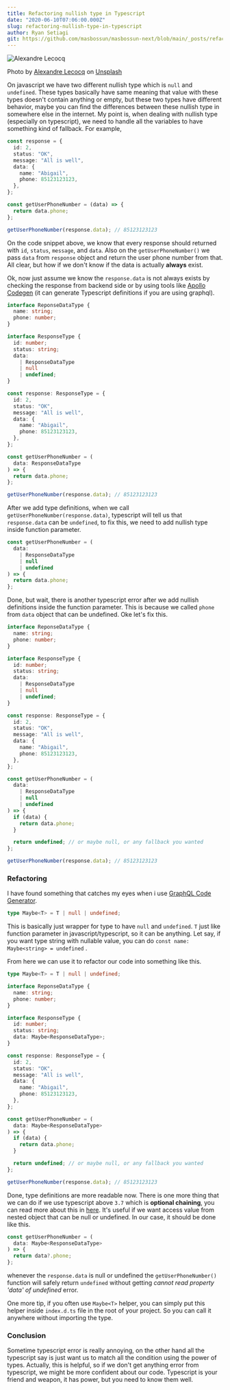 ```yaml
---
title: Refactoring nullish type in Typescript
date: "2020-06-10T07:06:00.000Z"
slug: refactoring-nullish-type-in-typescript
author: Ryan Setiagi
git: https://github.com/masbossun/masbossun-next/blob/main/_posts/refactoring-nullish-type-in-typescript.md
---
```


![Alexandre Lecocq](https://images.unsplash.com/photo-1571376254030-943e689e6d88?ixid=MnwxMjA3fDB8MHxwaG90by1wYWdlfHx8fGVufDB8fHx8&ixlib=rb-1.2.1&auto=format&fit=crop&w=1266&q=80)

<figcaption>Photo by <a href="https://unsplash.com/@alexfromindia?utm_source=unsplash&utm_medium=referral&utm_content=creditCopyText">Alexandre Lecocq</a> on <a href="https://unsplash.com/s/photos/safe?utm_source=unsplash&utm_medium=referral&utm_content=creditCopyText">Unsplash</a></figcaption>

On javascript we have two different nullish type which is `null` and `undefined`. These types basically have same meaning that value with these types doesn't contain anything or empty, but these two types have different behavior, maybe you can find the differences between these nullish type in somewhere else in the internet. My point is, when dealing with nullish type (especially on typescript), we need to handle all the variables to have something kind of fallback. For example,

```typescript
const response = {
  id: 2,
  status: "OK",
  message: "All is well",
  data: {
    name: "Abigail",
    phone: 85123123123,
  },
};

const getUserPhoneNumber = (data) => {
  return data.phone;
};

getUserPhoneNumber(response.data); // 85123123123
```

On the code snippet above, we know that every response should returned with `id`, `status`, `message`, and `data`. Also on the `getUserPhoneNumber()` we pass `data` from `response` object and return the user phone number from that. All clear, but how if we don't know if the data is actually **always** exist.

Ok, now just assume we know the `response.data` is not always exists by checking the response from backend side or by using tools like [Apollo Codegen](https://github.com/apollographql/apollo-tooling#apollo-clientcodegen-output) (it can generate Typescript definitions if you are using graphql).

```typescript
interface ReponseDataType {
  name: string;
  phone: number;
}

interface ResponseType {
  id: number;
  status: string;
  data:
    | ResponseDataType
    | null
    | undefined;
}

const response: ResponseType = {
  id: 2,
  status: "OK",
  message: "All is well",
  data: {
    name: "Abigail",
    phone: 85123123123,
  },
};

const getUserPhoneNumber = (
  data: ResponseDataType
) => {
  return data.phone;
};

getUserPhoneNumber(response.data); // 85123123123
```

After we add type definitions, when we call `getUserPhoneNumber(response.data)`, typescript will tell us that `response.data` can be `undefined`, to fix this, we need to add nullish type inside function parameter.

```typescript
const getUserPhoneNumber = (
  data:
    | ResponseDataType
    | null
    | undefined
) => {
  return data.phone;
};
```

Done, but wait, there is another typescript error after we add nullish definitions inside the function parameter. This is because we called `phone` from `data` object that can be undefined. Oke let's fix this.

```typescript
interface ReponseDataType {
  name: string;
  phone: number;
}

interface ResponseType {
  id: number;
  status: string;
  data:
    | ResponseDataType
    | null
    | undefined;
}

const response: ResponseType = {
  id: 2,
  status: "OK",
  message: "All is well",
  data: {
    name: "Abigail",
    phone: 85123123123,
  },
};

const getUserPhoneNumber = (
  data:
    | ResponseDataType
    | null
    | undefined
) => {
  if (data) {
    return data.phone;
  }

  return undefined; // or maybe null, or any fallback you wanted
};

getUserPhoneNumber(response.data); // 85123123123
```

### Refactoring

I have found something that catches my eyes when i use [GraphQL Code Generator](https://graphql-code-generator.com/).

```typescript
type Maybe<T> = T | null | undefined;
```

This is basically just wrapper for type to have `null` and `undefined`. `T` just like function parameter in javascript/typescript, so it can be anything. Let say, if you want type string with nullable value, you can do `const name: Maybe<string> = undefined` .

From here we can use it to refactor our code into something like this.

```typescript
type Maybe<T> = T | null | undefined;

interface ReponseDataType {
  name: string;
  phone: number;
}

interface ResponseType {
  id: number;
  status: string;
  data: Maybe<ResponseDataType>;
}

const response: ResponseType = {
  id: 2,
  status: "OK",
  message: "All is well",
  data: {
    name: "Abigail",
    phone: 85123123123,
  },
};

const getUserPhoneNumber = (
  data: Maybe<ResponseDataType>
) => {
  if (data) {
    return data.phone;
  }

  return undefined; // or maybe null, or any fallback you wanted
};

getUserPhoneNumber(response.data); // 85123123123
```

Done, type definitions are more readable now. There is one more thing that we can do if we use typescript above `3.7` which is **optional chaining**, you can read more about this in [here](https://www.typescriptlang.org/docs/handbook/release-notes/typescript-3-7.html). It's useful if we want access value from nested object that can be null or undefined. In our case, it should be done like this.

```typescript
const getUserPhoneNumber = (
  data: Maybe<ResponseDataType>
) => {
  return data?.phone;
};
```

whenever the `response.data` is null or undefined the `getUserPhoneNumber()` function will safely return `undefined` without getting _cannot read property 'data' of undefined_ error.

One more tip, if you often use `Maybe<T>` helper, you can simply put this helper inside `index.d.ts` file in the root of your project. So you can call it anywhere without importing the type.

### Conclusion

Sometime typescript error is really annoying, on the other hand all the typescript say is just want us to match all the condition using the power of types. Actually, this is helpful, so if we don't get anything error from typescript, we might be more confident about our code. Typescript is your friend and weapon, it has power, but you need to know them well.
